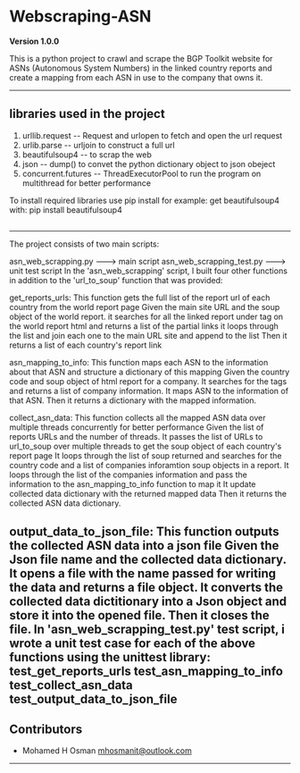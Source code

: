 # Webscraping-ASN

**Version 1.0.0**

This is a python project to crawl and scrape the BGP Toolkit website for ASNs (Autonomous System Numbers) in the linked country reports 
and create a mapping from each ASN in use to the company that owns it.

---

## libraries used in the project

1. urllib.request -- Request and urlopen to fetch and open the url request
2. urlib.parse -- urljoin to construct a full url
3. beautifulsoup4 -- to scrap the web
4. json -- dump() to convet the python dictionary object to json obeject
5. concurrent.futures -- ThreadExecutorPool to run the program on multithread for better performance

To install required libraries use pip install
for example: get beautifulsoup4 with: pip install beautifulsoup4

## 

---

The project consists of two main scripts:

asn_web_scrapping.py ---> main script
asn_web_scrapping_test.py ---> unit test script
In the 'asn_web_scrapping' script, I built four other functions in addition to the 'url_to_soup' function that was provided:

 get_reports_urls:  This function gets the full list of the report url of each country from the world report page
 Given the main site URL and the soup object of the world report. 
it searches for all the linked report under <tbody> tag on the world report html and returns a list of the partial links
it loops through the list and join each one to the main URL site and append to the list
Then it returns a list of each country's report link

asn_mapping_to_info: This function maps each ASN to the information about that ASN and structure a dictionary of this mapping
Given the country code and soup object of html report for a company.
It searches for the <td> tags and returns a list of company information.
It maps ASN to the information of that ASN.
Then it returns a dictionary with the mapped information.

collect_asn_data: This function collects all the mapped ASN data over multiple threads concurrently for better performance
Given the list of reports URLs and the number of threads.
It passes the list of URLs to url_to_soup over multiple threads to get the soup object of each country's report page
It loops through the list of soup returned and searches for the country code and a list of companies inforamtion soup objects in a report.
It loops through the list of the companies information and pass the information to the asn_mapping_to_info function to map it
It update collected data dictionary with the returned mapped data 
Then it returns the collected ASN data dictionary. 

output_data_to_json_file: This function outputs the collected ASN data into a json file
Given the Json file name and the collected data dictionary.
It opens a file with the name passed for writing the data and returns a file object.
It converts the collected data dictitionary into a Json object and store it into the opened file.
Then it closes the file.
In 'asn_web_scrapping_test.py' test script, i wrote a unit test case for each of the above functions using the unittest library:
test_get_reports_urls
test_asn_mapping_to_info
test_collect_asn_data
test_output_data_to_json_file
---
## Contributors

- Mohamed H Osman <mhosmanit@outlook.com>

---
